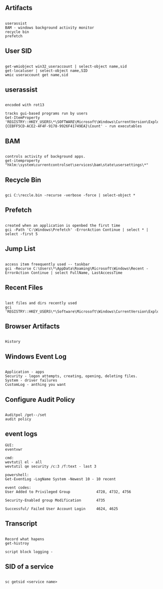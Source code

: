 ## Artifacts 
```

userassist
BAM - windows background activity monitor
recycle bin
prefetch

```

## User SID
```

get-wmiobject win32_useraccount | select-object name,sid
get-localuser | select-object name,SID
wmic useraccount get name,sid

```

## userassist
```

encoded with rot13 

tracks gui-based programs run by users
Get-ItemProperty 'REGISTRY::HKEY_USERS\*\SOFTWARE\Microsoft\Windows\CurrentVersion\Explorer\UserAssist\{CEBFF5CD-ACE2-4F4F-9178-9926F41749EA}\Count' - run executables

```

## BAM
```

controls activity of background apps.
get-itemproperty "hklm:\system\currentcontrolset\services\bam\state\usersettings\*"

```

## Recycle Bin
```

gci C:\reccle.bin -recurse -verbose -force | select-object *

```

## Prefetch
```

created when an application is openbed the first time
gci -Path 'C:\Windows\Prefetch' -ErrorAction Continue | select * | select -first 5

```

## Jump List
```

access item freequently used -- taskbar
gci -Recurse C:\Users\*\AppData\Roaming\Microsoft\Windows\Recent -ErrorAction Continue | select FullName, LastAccessTime

```

## Recent Files
```

last files and dirs recently used
gci 'REGISTRY::HKEY_USERS\*\Software\Microsoft\Windows\CurrentVersion\Explorer\RecentDocs'

```

## Browser Artifacts
```

History 

```

## Windows Event Log
```

Application - apps
Security - logon attempts, creating, opening, deleting files.
System - driver failures
CustomLog - anthing you want

```

## Configure Audit Policy
```

Auditpol /get--/set
audit policy

```

## event logs
```
GUI:
eventvwr

cmd:
wevtutil el - all
wevtutil qe security /c:3 /f:text - last 3

powershell:
Get-EventLog -LogName System -Newest 10 - 10 recent

event codes:
User Added to Privileged Group            4728, 4732, 4756

Security-Enabled group Modification       4735

Successful/ Failed User Account Login     4624, 4625

```

## Transcript
```

Record what hapens 
get-histroy

script block logging - 

```

## SID  of a service
```

sc getsid <service name>

```

## 
```



```

## 
```



```

## 
```



```

## 
```



```

## 
```



```

## 
```



```

## 
```



```

## 
```



```

## 
```



```

## 
```



```

## 
```



```

## 
```



```

